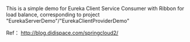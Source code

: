 This is a simple demo for Eureka Client Service Consumer with Ribbon for load balance, corresponding to project "EurekaServerDemo"/"EurekaClientProviderDemo"

Ref： http://blog.didispace.com/springcloud2/